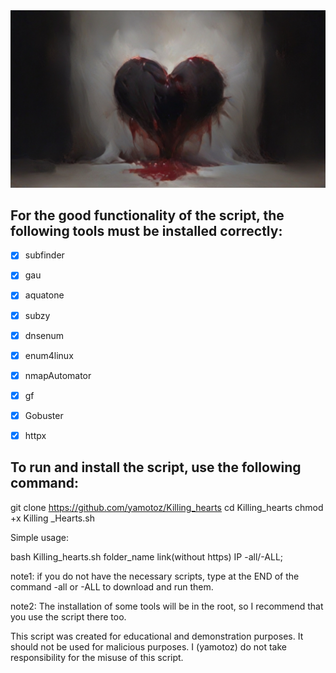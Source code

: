 
<img src="src/heart.jpg">

## For the good functionality of the script, the following tools must be installed correctly:


- [x] subfinder
- [x] gau
- [x] aquatone
- [x] subzy
- [x] dnsenum
- [x] enum4linux
- [x] nmapAutomator
- [x] gf
- [x] Gobuster
- [x] httpx




 ## To run and install the script, use the following command:
                          
git clone https://github.com/yamotoz/Killing_hearts
cd Killing_hearts
chmod +x Killing _Hearts.sh

Simple usage:

bash Killing_hearts.sh folder_name link(without https) IP  -all/-ALL;




note1: if you do not have the necessary scripts, type at the END of the command -all or -ALL to download and run them.

note2: The installation of some tools will be in the root, so I recommend
that you use the script there too.



This script was created for educational and demonstration purposes. It should not be used for malicious purposes. I (yamotoz) do not take responsibility for the misuse of this script.